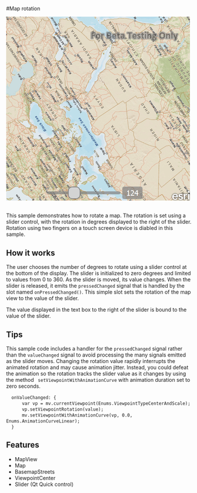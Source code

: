 #Map rotation

![](screenshot.png) 

##

This sample demonstrates how to rotate a map. The rotation is set using a slider control, with the rotation in degrees displayed to the right of the slider. Rotation using two fingers on a touch screen device is diabled in this sample.

## How it works

The user chooses the number of degrees to rotate using a slider control at the bottom of the display. The slider is initialized to zero degrees and limited to values from 0 to 360. As the slider is moved, its value changes. When the slider is released, it emits the `pressedChanged` signal that is handled by the slot named `onPressedChanged()`. This simple slot sets the rotation of the map view to the value of the slider. 

The value displayed in the text box to the right of the slider is bound to the value of the slider. 

## Tips

This sample code includes a handler for the `pressedChanged` signal rather than the `valueChanged` signal to avoid processing the many signals emitted as the slider moves. Changing the rotation value rapidly interrupts the animated rotation and may cause animation jitter. Instead, you could defeat the animation so the rotation tracks the slider value as it changes by using the method ` setViewpointWithAnimationCurve` with animation duration set to zero seconds. 

```
  onValueChanged: {
      var vp = mv.currentViewpoint(Enums.ViewpointTypeCenterAndScale);
      vp.setViewpointRotation(value);
      mv.setViewpointWithAnimationCurve(vp, 0.0, Enums.AnimationCurveLinear);
  }
```

## Features

- MapView
- Map
- BasemapStreets
- ViewpointCenter
- Slider (Qt Quick control)

